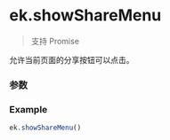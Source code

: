 # ek.showShareMenu

> <Icon type="success" /> 支持 Promise

允许当前页面的分享按钮可以点击。

### 参数

<Props options />

### Example

```ts
ek.showShareMenu()
```
